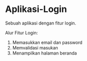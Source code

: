 # Aplikasi-Login
Sebuah aplikasi dengan fitur login.

Alur Fitur Login:

1. Memasukkan email dan password
2. Memvalidasi masukan
3. Menampilkan halaman beranda
